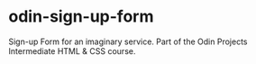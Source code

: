 # odin-sign-up-form
Sign-up Form for an imaginary service. Part of the Odin Projects Intermediate HTML &amp; CSS course.
